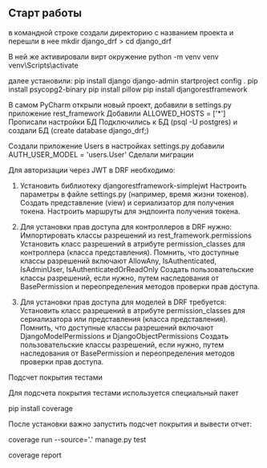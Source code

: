 ## Старт работы

в командной строке создали директорию с названием проекта и перешли в нее
mkdir django_drf > cd django_drf

В ней же активировали вирт окружение
python -m venv venv 
venv\Scripts\activate

далее установили:
pip install django
django-admin startproject config .
pip install psycopg2-binary
pip install pillow
pip install djangorestframework

В самом PyCharm открыли новый проект, добавили в settings.py приложение rest_framework
Добавили ALLOWED_HOSTS = ['*']
Прописали настройки БД
Подключились к БД (psql -U postgres) и создали БД (create database django_drf;)

Создали приложение Users
в настройках settings.py добавили AUTH_USER_MODEL = 'users.User'
Сделали миграции


Для авторизации через JWT в DRF необходимо:
1) Установить библиотеку djangorestframework-simplejwt 
Настроить параметры в файле settings.py (например, время жизни токенов).
Создать представление (view) и сериализатор для получения токена.
Настроить маршруты для эндпоинта получения токена.
 
2) Для установки прав доступа для контроллеров в DRF нужно:
Импортировать классы разрешений из rest_framework.permissions
Установить класс разрешений в атрибуте permission_classes для контроллера (класса представления).
Помнить, что доступные классы разрешений включают AllowAny, IsAuthenticated, IsAdminUser, IsAuthenticatedOrReadOnly
Создать пользовательские классы разрешений, если нужно, путем наследования от BasePermission и переопределения методов проверки прав доступа.

3) Для установки прав доступа для моделей в DRF требуется:
Установить класс разрешений в атрибуте permission_classes для сериализатора или представления (класса представления).
Помнить, что доступные классы разрешений включают DjangoModelPermissions и DjangoObjectPermissions
Создать пользовательские классы разрешений, если нужно, путем наследования от BasePermission и переопределения методов проверки прав доступа.


Подсчет покрытия тестами

Для подсчета покрытия тестами используется специальный пакет 

pip install coverage

После установки важно запустить подсчет покрытия и вывести отчет:

coverage run --source='.' manage.py test

coverage report